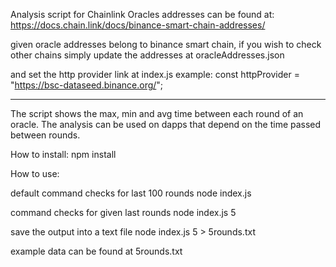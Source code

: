 Analysis script for Chainlink Oracles
addresses can be found at: https://docs.chain.link/docs/binance-smart-chain-addresses/

given oracle addresses belong to binance smart chain, if you wish to check other chains simply update the addresses
at oracleAddresses.json

and set the http provider link at index.js
example:
const httpProvider = "https://bsc-dataseed.binance.org/";

----

The script shows the max, min and avg time between each round of an oracle. The analysis can be used on dapps that depend on the time passed between rounds.

How to install:
npm install

How to use:

default command checks for last 100 rounds
node index.js

command checks for given last rounds
node index.js 5

save the output into a text file
node index.js 5 > 5rounds.txt

example data can be found at 5rounds.txt
